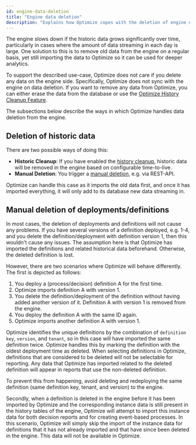 ```yaml
---
id: engine-data-deletion
title: "Engine data deletion"
description: "Explains how Optimize copes with the deletion of engine data."
---
```


The engine slows down if the historic data grows significantly over time, particularly in cases where the amount of data streaming in each day is large. One solution to this is to remove old data from the engine on a regular basis, yet still importing the data to Optimize so it can be used for deeper analytics.

To support the described use-case, Optimize does not care if you delete any data on the engine side. Specifically, Optimize does not sync with the engine on data deletion. If you want to remove any data from Optimize, you can either erase the data from the database or use the [Optimize History Cleanup Feature](./../../configuration/history-cleanup/).

The subsections below describe the ways in which Optimize handles data deletion from the engine.

## Deletion of historic data

There are two possible ways of doing this:

- **Historic Cleanup**: If you have enabled the [history cleanup](https://docs.camunda.org/manual/latest/user-guide/process-engine/history/#history-cleanup), historic data will be removed in the engine based on configurable time-to-live.
- **Manual Deletion**: You trigger a [manual deletion](https://docs.camunda.org/manual/latest/reference/rest/history/process-instance/post-delete/), e.g. via REST-API.

Optimize can handle this case as it imports the old data first, and once it has imported everything, it will only add to its database new data streaming in.

## Manual deletion of deployments/definitions

In most cases, the deletion of deployments and definitions will not cause any problems. If you have several versions of a definition deployed, e.g. 1-4, and you delete the definition/deployment with definition version 1, then this wouldn't cause any issues. The assumption here is that Optimize has imported the definitions and related historical data beforehand. Otherwise, the deleted definition is lost.

However, there are two scenarios where Optimize will behave differently. The first is depicted as follows:

1. You deploy a (process/decision) definition A for the first time.
2. Optimize imports definition A with version 1.
3. You delete the definition/deployment of the definition without having added another version of it. Definition A with version 1 is removed from the engine.
4. You deploy the definition A with the same ID again.
5. Optimize imports another definition A with version 1.

Optimize identifies the unique definitions by the combination of `definition key`, `version`, and `tenant`, so in this case will have imported the same definition twice. Optimize handles this by marking the definition with the oldest deployment time as deleted. When selecting definitions in Optimize, definitions that are considered to be deleted will not be selectable for reporting. Any data that Optimize has imported related to the deleted definition will appear in reports that use the non-deleted definition.

To prevent this from happening, avoid deleting and redeploying the same definition (same definition key, tenant, and version) to the engine.

Secondly, when a definition is deleted in the engine before it has been imported by Optimize and the corresponding instance data is still present in the history tables of the engine, Optimize will attempt to import this instance data for both decision reports and for creating event-based processes. In this scenario, Optimize will simply skip the import of the instance data for definitions that it has not already imported and that have since been deleted in the engine. This data will not be available in Optimize.
